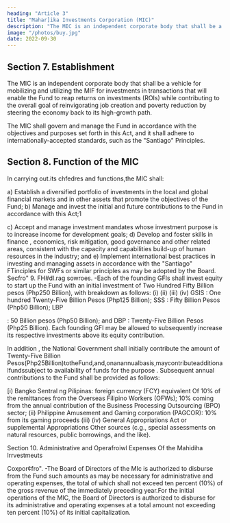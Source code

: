 ```yaml
---
heading: "Article 3"
title: "Mahar]ika Investments Corporation (MIC)"
description: "The MIC is an independent corporate body that shall be a vehicle for mobilizing and utilizing the MIF"
image: "/photos/buy.jpg"
date: 2022-09-30
---
```



## Section 7. Establishment

The MIC is an independent corporate body that shall be a vehicle for mobilizing and utilizing the MIF for investments in transactions that will enable the Fund to reap returns on investments (ROIs) while contributing to the overall goal of reinvigorating job creation and poverty reduction by steering the economy back to its high-growth path. 

The MIC shall govern and manage the Fund in accordance with the objectives and purposes set forth in this Act, and it shall adhere to internationally-accepted standards, such as the "Santiago" Principles.


## Section 8. Function of the MIC

In carrying out.its chfedres and functions,the MIC shall:

a) Establish a diversified portfolio of investments in the local and global financial markets
and in other assets that promote the objectives of the Fund;
b) Manage and invest the initial and future contributions to the Fund in accordance with this
Act;1

c) Accept and manage investment mandates whose investment purpose is to increase income
for development goals;
d) Develop and foster skills in finance , economics, risk mitigation, good governance and other
related areas, consistent with the capacity and capabilities build-up of human resources in
the industry; and
e) Implement international best practices in investing and managing assets in accordance with
the "Santiago" FTinciples for SWFs or similar principles as may be adopted by the Board.
Secfro" 9. FH#dl.rag sowroes. -Each of the founding GFls shall invest equity to start up the Fund
with an initial investment of Two Hundred Fifty Billion pesos (Php250 Billion), with breakdown
as follows:
(i)
(ii)
(iii)
(iv)
GSIS : One hundred Twenty-Five Billion Pesos (Php125 Billion);
SSS : Fifty Billion Pesos (Php50 Billion);
LBP

: 50 Billion pesos (Php50 Billion); and DBP : Twenty-Five Billion Pesos (Php25 Billion).
Each founding GFI may be allowed to subsequently increase its respective investments above its
equity contribution.

In addition , the National Government shall initially contribute the amount of Twenty-Five Billion
Pesos(Php25Billion)totheFund,and,onanannualbasis,maycontributeadditionalfundssubject
to availability of funds for the purpose .
Subsequent annual contributions to the Fund shall be provided as follows:

[i) Bangko Sentral ng Pilipinas: foreign currency (FCY) equivalent Of 10% of the
remittances from the Overseas Filipino Workers (OFWs); 10% coming from the
annual contribution of the Business Processing Outsourcing (BPO) sector;
(ii) Philippine Amusement and Gaming corporation (PAGCOR): 10% from its gaming
proceeds
(iii) 
(iv) General Appropriations Act or supplemental Appropriations
Other sources (c.g., special assessments on natural resources, public borrowings, and
the like).

Section 10. Administrative and Operafroiwl Expenses Of the Mahidiha lrrvestmeuts

Coxpor¢fro". -The Board of Directors of the MIc is authorized to disburse from the Fund such
amounts as may be necessary for administrative and operating expenses, the total of which shall
not exceed ten percent (10%) of the gross revenue of the immediately preceding year.For the initial operations of the MIC, the Board of Directors is authorized to disburse for its administrative and operating expenses at a total amount not exceeding ten percent (10%) of its
initial capitalization.
